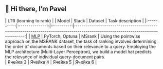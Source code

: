 <h2>👋 Hi there, I’m Pavel</h2>


| LTR (learning to rank)                                                                                                                                                         |
| Model      | Stack           | Dataset    | Task description                                                                                                                   |
|:----------:|:---------------:|:----------:|:----------------------------------------------------------------------------------------------------------------------------------:|
| [MLP](https://github.com/pkshcherbakov/Data_Science/blob/main/LTR/MLP_MSRANK.ipynb)       | PyTorch, Optuna | MSrank     | Using the pointwise approach on the MSRANK dataset, the task of ranking involves determining the order of documents based on their relevance to a query. Employing the MLP architecture (Multi-Layer Perceptron), we build a model hat predicts the relevance of individual query-document pairs.                                                                                                   
| Ячейка 3   | Ячейка 4        | Ячейка 5   | Ячейка 6                                                                                                                           |


<!---
pkshcherbakov/pkshcherbakov is a ✨ special ✨ repository because its `README.md` (this file) appears on your GitHub profile.
You can click the Preview link to take a look at your changes.
--->
